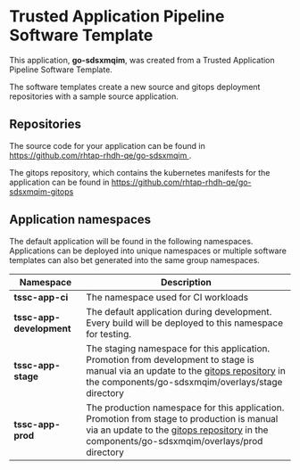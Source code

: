 # Trusted Application Pipeline Software Template

This application, **go-sdsxmqim**, was created from a Trusted Application Pipeline Software Template.

The software templates create a new source and gitops deployment repositories with a sample source application. 

## Repositories

The source code for your application can be found in [https://github.com/rhtap-rhdh-qe/go-sdsxmqim ](https://github.com/rhtap-rhdh-qe/go-sdsxmqim ).
 
The gitops repository, which contains the kubernetes manifests for the application can be found in 
[https://github.com/rhtap-rhdh-qe/go-sdsxmqim-gitops ](https://github.com/rhtap-rhdh-qe/go-sdsxmqim-gitops ) 

## Application namespaces 

The default application will be found in the following namespaces. Applications can be deployed into unique namespaces or multiple software templates can also bet generated into the same group namespaces.  

|  Namespace   |  Description   |  
| -------- | -------- |
| **tssc-app-ci** | The namespace used for CI workloads |
| **tssc-app-development** | The default application during development. Every build will be deployed to this namespace for testing. |
| **tssc-app-stage** | The staging namespace for this application. Promotion from development to stage is manual via an update to the [gitops repository](https://github.com/rhtap-rhdh-qe/go-sdsxmqim-gitops ) in the components/go-sdsxmqim/overlays/stage directory |
| **tssc-app-prod** | The production namespace for this application. Promotion from stage to production is manual via an update to the [gitops repository](https://github.com/rhtap-rhdh-qe/go-sdsxmqim-gitops ) in the components/go-sdsxmqim/overlays/prod directory |